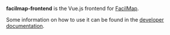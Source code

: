 **facilmap-frontend** is the Vue.js frontend for [FacilMap](https://github.com/facilmap/facilmap).

Some information on how to use it can be found in the [developer documentation](https://docs.facilmap.org/developers/frontend/).